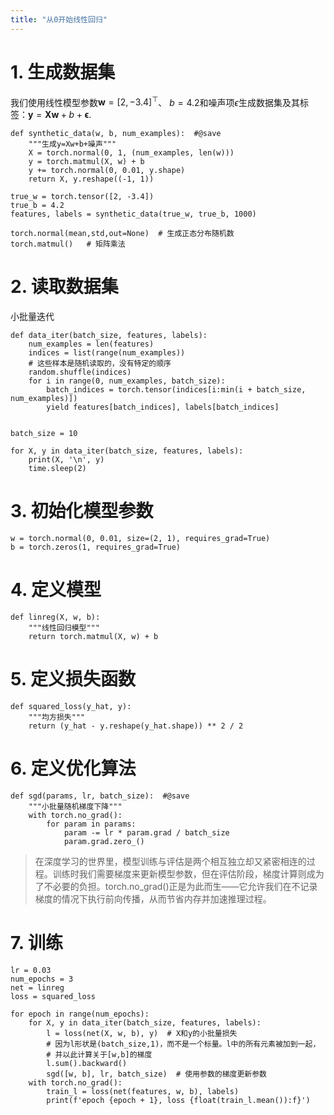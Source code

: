 ```yaml
---
title: "从0开始线性回归"
---
```

# 1. 生成数据集

我们使用线性模型参数$\mathbf{w} = [2, -3.4]^\top$、 $b = 4.2$和噪声项$\epsilon$生成数据集及其标签：$\mathbf{y}= \mathbf{X} \mathbf{w} + b + \mathbf\epsilon.$
```
def synthetic_data(w, b, num_examples):  #@save
    """生成y=Xw+b+噪声"""
    X = torch.normal(0, 1, (num_examples, len(w)))
    y = torch.matmul(X, w) + b
    y += torch.normal(0, 0.01, y.shape)
    return X, y.reshape((-1, 1))

true_w = torch.tensor([2, -3.4])
true_b = 4.2
features, labels = synthetic_data(true_w, true_b, 1000)
```

```
torch.normal(mean,std,out=None)  # 生成正态分布随机数
torch.matmul()   # 矩阵乘法
```

# 2. 读取数据集
小批量迭代
```
def data_iter(batch_size, features, labels):
    num_examples = len(features)
    indices = list(range(num_examples))
    # 这些样本是随机读取的，没有特定的顺序
    random.shuffle(indices)
    for i in range(0, num_examples, batch_size):
        batch_indices = torch.tensor(indices[i:min(i + batch_size, num_examples)])
        yield features[batch_indices], labels[batch_indices]


batch_size = 10

for X, y in data_iter(batch_size, features, labels):
    print(X, '\n', y)
    time.sleep(2)
```

# 3. 初始化模型参数
```
w = torch.normal(0, 0.01, size=(2, 1), requires_grad=True)
b = torch.zeros(1, requires_grad=True)
```

# 4. 定义模型
```
def linreg(X, w, b):
    """线性回归模型"""
    return torch.matmul(X, w) + b
```

# 5. 定义损失函数
```
def squared_loss(y_hat, y):
    """均方损失"""
    return (y_hat - y.reshape(y_hat.shape)) ** 2 / 2
```

# 6. 定义优化算法
```
def sgd(params, lr, batch_size):  #@save
    """小批量随机梯度下降"""
    with torch.no_grad():
        for param in params:
            param -= lr * param.grad / batch_size
            param.grad.zero_()
```

> 在深度学习的世界里，模型训练与评估是两个相互独立却又紧密相连的过程。训练时我们需要梯度来更新模型参数，但在评估阶段，梯度计算则成为了不必要的负担。torch.no_grad()正是为此而生——它允许我们在不记录梯度的情况下执行前向传播，从而节省内存并加速推理过程。

# 7. 训练
```
lr = 0.03
num_epochs = 3
net = linreg
loss = squared_loss

for epoch in range(num_epochs):
    for X, y in data_iter(batch_size, features, labels):
        l = loss(net(X, w, b), y)  # X和y的小批量损失
        # 因为l形状是(batch_size,1)，而不是一个标量。l中的所有元素被加到一起，
        # 并以此计算关于[w,b]的梯度
        l.sum().backward()
        sgd([w, b], lr, batch_size)  # 使用参数的梯度更新参数
    with torch.no_grad():
        train_l = loss(net(features, w, b), labels)
        print(f'epoch {epoch + 1}, loss {float(train_l.mean()):f}')
```